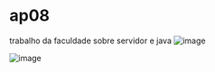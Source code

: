 # ap08
trabalho da faculdade sobre servidor e java 
![image](https://github.com/gandazx/ap08/assets/94472909/c204ea6e-5554-45b5-9d9a-6b79d89ca968)

![image](https://github.com/gandazx/ap08/assets/94472909/7bbb8cec-0bca-4ddc-9238-cd21358f4f98)

